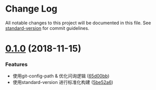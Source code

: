 # Change Log

All notable changes to this project will be documented in this file. See [standard-version](https://github.com/conventional-changelog/standard-version) for commit guidelines.

<a name="0.1.0"></a>
# [0.1.0](https://github.com/yang657850144/feq/compare/v0.0.1...v0.1.0) (2018-11-15)


### Features

* 使用git-config-path & 优化问询逻辑 ([65d00bb](https://github.com/yang657850144/feq/commit/65d00bb))
* 使用standard-version 进行标准化构建 ([5be52a6](https://github.com/yang657850144/feq/commit/5be52a6))
